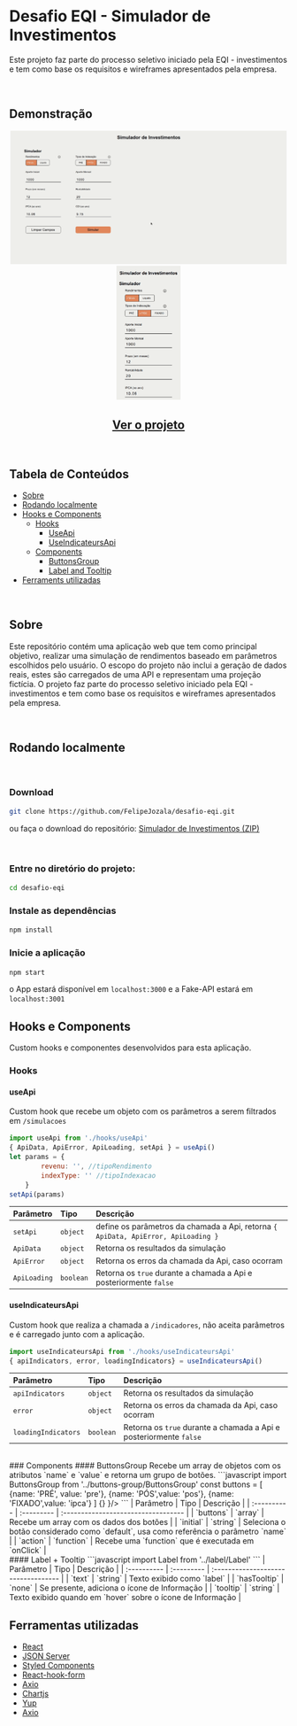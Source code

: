 # Desafio EQI - Simulador de Investimentos
Este projeto faz parte do processo seletivo iniciado pela EQI - investimentos e tem como base os requisitos e wireframes apresentados pela empresa.
 
<br>
 
## Demonstração
<div align="center">
<img width=500px src="./docs/Desktop.gif" alt="Project Demo">
<img height=242px src="./docs/Mobile.gif" alt="Project Demo">
 
<br>
 
## [Ver o projeto](https://frontend-eqi.herokuapp.com/)
 
</div>
<br>
 
## Tabela de Conteúdos
 
- [Sobre](#sobre)
- [Rodando localmente](#executar)
- [Hooks e Components](#components)
 	- [Hooks](#hooks)
    	- [UseApi](#api)
    	- [UseIndicateursApi](#indicateurs)
 	- [Components](#comp)
    	- [ButtonsGroup](#group)
    	- [Label and Tooltip](#tooltip)
- [Ferraments utilizadas](#tools)
 
<br>
 
## Sobre <a name = "sobre"></a>
Este repositório contém uma aplicação web que tem como principal objetivo, realizar uma simulação de rendimentos baseado em parâmetros escolhidos pelo usuário.
O escopo do projeto não inclui a geração de dados reais, estes são carregados de uma API e representam uma projeção fictícia.
O projeto faz parte do processo seletivo iniciado pela EQI - investimentos e tem como base os requisitos e wireframes apresentados pela empresa.
 
<br>
 
## Rodando localmente <a name = "executar"></a>
<br>
 
### Download <a name = "download"></a>
```bash
git clone https://github.com/FelipeJozala/desafio-eqi.git
```
ou faça o download do repositório:  [Simulador de Investimentos (ZIP)](https://github.com/FelipeJozala/desafio-eqi/archive/refs/heads/master.zip)
 
<br>
 
### Entre no diretório do projeto:
```bash
cd desafio-eqi
```
### Instale as dependências
```bash
npm install
```
### Inicie a aplicação
```bash
npm start
```
o App estará disponível em `localhost:3000` e a Fake-API estará em `localhost:3001`
<br>
## Hooks e Components <a name = "components"></a>
Custom hooks e componentes desenvolvidos para esta aplicação.
<br>
### Hooks <a name = "hooks"></a>
#### useApi <a name = "api"></a>
Custom hook que recebe um objeto com os parâmetros a serem filtrados em `/simulacoes`
```javascript
import useApi from './hooks/useApi'
{ ApiData, ApiError, ApiLoading, setApi } = useApi()
let params = {
        revenu: '', //tipoRendimento
        indexType: '' //tipoIndexacao
    }
setApi(params)
```
| Parâmetro   | Tipo       | Descrição                           |
| :---------- | :--------- | :---------------------------------- |
| `setApi ` | `object` | define os parâmetros da chamada a Api, retorna `{ ApiData, ApiError, ApiLoading }` |
| `ApiData` | `object` | Retorna os resultados da simulação |
| `ApiError` | `object` | Retorna os erros da chamada da Api, caso ocorram |
| `ApiLoading` | `boolean` | Retorna os `true` durante a chamada a Api e posteriormente `false`  |
#### useIndicateursApi <a name = "indicateurs"></a>
Custom hook que realiza a chamada a `/indicadores`, não aceita parâmetros e é carregado junto com a aplicação.
```javascript
import useIndicateursApi from './hooks/useIndicateursApi'
{ apiIndicators, error, loadingIndicators} = useIndicateursApi()
```
| Parâmetro   | Tipo       | Descrição                           |
| :---------- | :--------- | :---------------------------------- |
| `apiIndicators` | `object` | Retorna os resultados da simulação |
| `error` | `object` | Retorna os erros da chamada da Api, caso ocorram |
| `loadingIndicators` | `boolean` | Retorna os `true` durante a chamada a Api e posteriormente `false`  |
<br>
### Components <a name = "comp"></a>
#### ButtonsGroup <a name = "group"></a>
Recebe um array de objetos com os atributos `name` e `value` e retorna um grupo de botões.
```javascript
import ButtonsGroup from '../buttons-group/ButtonsGroup'
const buttons = [
{name: 'PRÉ', value: 'pre'},
{name: 'PÓS',value: 'pos'},
{name: 'FIXADO',value: 'ipca'}
]
<ButtonsGroup buttons={buttons} initial={'PÓS'} action={ () => {} }/>
```
| Parâmetro   | Tipo       | Descrição                           |
| :---------- | :--------- | :---------------------------------- |
| `buttons` | `array` | Recebe um array com os dados dos botões |
| `initial` | `string` | Seleciona o botão considerado como `default`, usa como referência o parâmetro `name` |
| `action` | `function` | Recebe uma `function` que é executada em `onClick`  |
<br>
#### Label + Tooltip <a name = "tooltip"></a>
```javascript
import Label from '../label/Label'
<Label text='Rendimentos' hasTooltip tooltip='Lorem ipsum dolor sit amet.'/>
```
| Parâmetro   | Tipo       | Descrição                           |
| :---------- | :--------- | :---------------------------------- |
| `text` | `string` | Texto exibido como `label` |
| `hasTooltip` | `none` | Se presente, adiciona o ícone de Informação |
| `tooltip` | `string` | Texto exibido quando em `hover` sobre o ícone de Informação  |
 
<br>
 
## Ferramentas utilizadas <a name = "tools"></a>
 
- [React](https://pt-br.reactjs.org/)
- [JSON Server](https://www.npmjs.com/package/json-server)
- [Styled Components](https://styled-components.com/)
- [React-hook-form](https://react-hook-form.com/)
- [Axio](https://axios-http.com/docs/intro)
- [Chartjs](https://www.chartjs.org/)
- [Yup](https://github.com/jquense/yup)
- [Axio](https://axios-http.com/docs/intro)
<br>
 
 
 


